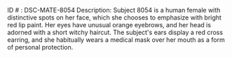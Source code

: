 ID # : DSC-MATE-8054
Description: Subject 8054 is a human female with distinctive spots on her face, which she chooses to emphasize with bright red lip paint. Her eyes have unusual orange eyebrows, and her head is adorned with a short witchy haircut. The subject's ears display a red cross earring, and she habitually wears a medical mask over her mouth as a form of personal protection.